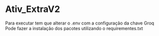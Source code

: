 # Ativ_ExtraV2
 Para executar tem que alterar o .env com a configuração da chave Groq
 Pode fazer a instalação dos pacotes utilizando o requirementes.txt
